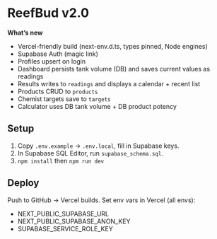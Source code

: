
# ReefBud v2.0

**What’s new**
- Vercel-friendly build (next-env.d.ts, types pinned, Node engines)
- Supabase Auth (magic link)
- Profiles upsert on login
- Dashboard persists tank volume (DB) and saves current values as readings
- Results writes to `readings` and displays a calendar + recent list
- Products CRUD to `products`
- Chemist targets save to `targets`
- Calculator uses DB tank volume + DB product potency

## Setup
1. Copy `.env.example` -> `.env.local`, fill in Supabase keys.
2. In Supabase SQL Editor, run `supabase_schema.sql`.
3. `npm install` then `npm run dev`

## Deploy
Push to GitHub → Vercel builds. Set env vars in Vercel (all envs):
- NEXT_PUBLIC_SUPABASE_URL
- NEXT_PUBLIC_SUPABASE_ANON_KEY
- SUPABASE_SERVICE_ROLE_KEY
